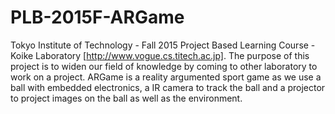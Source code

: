 # PLB-2015F-ARGame
Tokyo Institute of Technology - Fall 2015 Project Based Learning Course - Koike Laboratory [http://www.vogue.cs.titech.ac.jp]. The purpose of this project is to widen our field of knowledge by coming to other laboratory to work on a project. ARGame is a reality argumented sport game as we use a ball with embedded electronics, a IR camera to track the ball and a projector to project images on the ball as well as the environment. 
